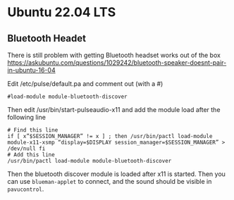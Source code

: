 # Ubuntu 22.04 LTS

## Bluetooth Headet

There is still problem with getting Bluetooth headset works out of the box https://askubuntu.com/questions/1029242/bluetooth-speaker-doesnt-pair-in-ubuntu-16-04

Edit /etc/pulse/default.pa and comment out (with a #)

    #load-module module-bluetooth-discover

Then edit /usr/bin/start-pulseaudio-x11 and add the module load after the following line

    # Find this line
    if [ x”$SESSION_MANAGER” != x ] ; then /usr/bin/pactl load-module module-x11-xsmp “display=$DISPLAY session_manager=$SESSION_MANAGER” > /dev/null fi
    # Add this line
    /usr/bin/pactl load-module module-bluetooth-discover

Then the bluetooth discover module is loaded after x11 is started. Then you can use `blueman-applet` to connect, and the sound should be visible in `pavucontrol`.
